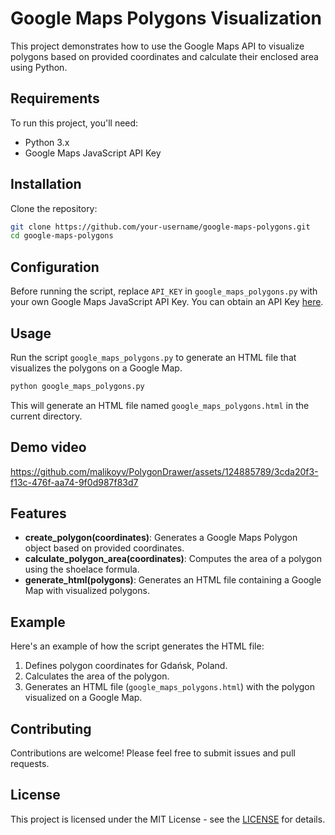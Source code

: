 # Google Maps Polygons Visualization
This project demonstrates how to use the Google Maps API to visualize polygons based on provided coordinates and calculate their enclosed area using Python.

## Requirements

To run this project, you'll need:

- Python 3.x
- Google Maps JavaScript API Key

## Installation

Clone the repository:
   ```bash
   git clone https://github.com/your-username/google-maps-polygons.git
   cd google-maps-polygons
   ```

## Configuration

Before running the script, replace `API_KEY` in `google_maps_polygons.py` with your own Google Maps JavaScript API Key. You can obtain an API Key [here](https://developers.google.com/maps/documentation/javascript/get-api-key).

## Usage

Run the script `google_maps_polygons.py` to generate an HTML file that visualizes the polygons on a Google Map.

```bash
python google_maps_polygons.py
```

This will generate an HTML file named `google_maps_polygons.html` in the current directory.

## Demo video
https://github.com/malikoyv/PolygonDrawer/assets/124885789/3cda20f3-f13c-476f-aa74-9f0d987f83d7
## Features

- **create_polygon(coordinates)**: Generates a Google Maps Polygon object based on provided coordinates.
- **calculate_polygon_area(coordinates)**: Computes the area of a polygon using the shoelace formula.
- **generate_html(polygons)**: Generates an HTML file containing a Google Map with visualized polygons.

## Example

Here's an example of how the script generates the HTML file:

1. Defines polygon coordinates for Gdańsk, Poland.
2. Calculates the area of the polygon.
3. Generates an HTML file (`google_maps_polygons.html`) with the polygon visualized on a Google Map.

## Contributing

Contributions are welcome! Please feel free to submit issues and pull requests.

## License

This project is licensed under the MIT License - see the [LICENSE](https://github.com/malikoyv/PolygonDrawer/blob/main/LICENSE) for details.
